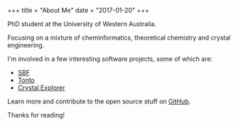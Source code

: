 +++
title = "About Me"
date = "2017-01-20"
+++

PhD student at the University of Western Australia.

Focusing on a mixture of cheminformatics, theoretical chemistry and crystal engineering.


I'm involved in a few interesting software projects, some of which are:

* [SBF](https://github.com/peterspackman/sbf)
* [Tonto](https://github.com/dylan-jayatilaka/tonto)
* [Crystal Explorer](http://hirshfeldsurface.net)

Learn more and contribute to the open source stuff on [GitHub](https://github.com/peterspackman).

Thanks for reading!
